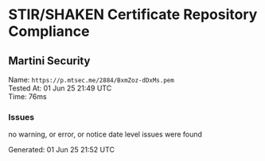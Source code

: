 # STIR/SHAKEN Certificate Repository Compliance

## Martini Security

Name: `https://p.mtsec.me/2884/BxmZoz-dDxMs.pem`\
Tested At: 01 Jun 25 21:49 UTC\
Time: 76ms

### Issues

no warning, or error, or notice date level issues were found

Generated: 01 Jun 25 21:52 UTC